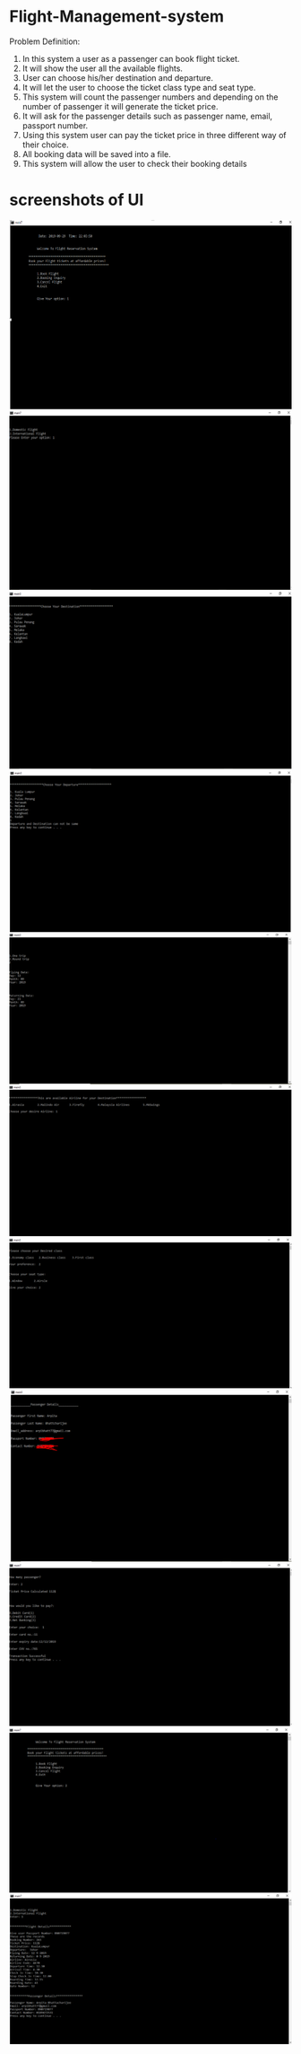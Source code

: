 # Flight-Management-system

Problem Definition:

1. In this system a user as a passenger can book flight ticket.
2. It will show the user all the available flights.
3. User can choose his/her destination and departure.
4. It will let the user to choose the ticket class type and seat type.
5. This system will count the passenger numbers and depending on the number of passenger it will generate the ticket price.
3. It will ask for the passenger details such as passenger name, email, passport number.
4. Using this system user can pay the ticket price in three different way of their choice.
5. All booking data will be saved into a file.
6. This system will allow the user to check their booking details


# screenshots of UI


![alt text](https://github.com/Arpi33/Flight-Management-system/blob/main/UI/b1.PNG?raw=true)
<br>
![alt text](https://github.com/Arpi33/Flight-Management-system/blob/main/UI/b2.PNG?raw=true)
<br>
![alt text](https://github.com/Arpi33/Flight-Management-system/blob/main/UI/b3.PNG?raw=true)
<br>
![alt text](https://github.com/Arpi33/Flight-Management-system/blob/main/UI/b4.PNG?raw=true)
<br>
![alt text](https://github.com/Arpi33/Flight-Management-system/blob/main/UI/b5.PNG?raw=true)
<br>
![alt text](https://github.com/Arpi33/Flight-Management-system/blob/main/UI/b6.PNG?raw=true)
<br>
![alt text](https://github.com/Arpi33/Flight-Management-system/blob/main/UI/b7.PNG?raw=true)
<br>
![alt text](https://github.com/Arpi33/Flight-Management-system/blob/main/UI/b8.PNG?raw=true)
<br>
![alt text](https://github.com/Arpi33/Flight-Management-system/blob/main/UI/b9.PNG?raw=true)
<br>
![alt text](https://github.com/Arpi33/Flight-Management-system/blob/main/UI/b10.PNG?raw=true)
<br>
![alt text](https://github.com/Arpi33/Flight-Management-system/blob/main/UI/b11.PNG?raw=true)
